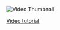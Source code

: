 ![Video Thumbnail](http://img.youtube.com/vi/uLv1Zu8GyUw/maxresdefault.jpg)

[Video tutorial](https://youtu.be/uLv1Zu8GyUw)
